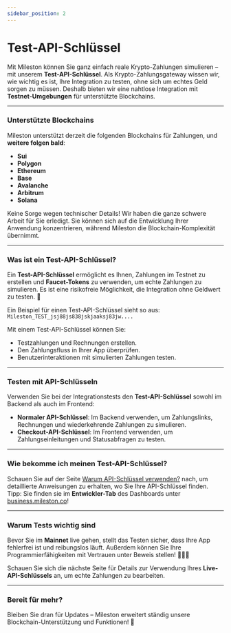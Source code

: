 ```yaml
---
sidebar_position: 2
---
```


# Test-API-Schlüssel

Mit Mileston können Sie ganz einfach reale Krypto-Zahlungen simulieren – mit unserem **Test-API-Schlüssel**. Als Krypto-Zahlungsgateway wissen wir, wie wichtig es ist, Ihre Integration zu testen, ohne sich um echtes Geld sorgen zu müssen. Deshalb bieten wir eine nahtlose Integration mit **Testnet-Umgebungen** für unterstützte Blockchains.

---

### Unterstützte Blockchains

Mileston unterstützt derzeit die folgenden Blockchains für Zahlungen, und **weitere folgen bald**:

- **Sui**
- **Polygon**
- **Ethereum**
- **Base**
- **Avalanche**
- **Arbitrum**
- **Solana**

Keine Sorge wegen technischer Details! Wir haben die ganze schwere Arbeit für Sie erledigt. Sie können sich auf die Entwicklung Ihrer Anwendung konzentrieren, während Mileston die Blockchain-Komplexität übernimmt.

---

### Was ist ein Test-API-Schlüssel?

Ein **Test-API-Schlüssel** ermöglicht es Ihnen, Zahlungen im Testnet zu erstellen und **Faucet-Tokens** zu verwenden, um echte Zahlungen zu simulieren. Es ist eine risikofreie Möglichkeit, die Integration ohne Geldwert zu testen. 🎉

Ein Beispiel für einen Test-API-Schlüssel sieht so aus:  
`Mileston_TEST_jsj88js838jskjaaksj83jw....`

Mit einem Test-API-Schlüssel können Sie:

- Testzahlungen und Rechnungen erstellen.
- Den Zahlungsfluss in Ihrer App überprüfen.
- Benutzerinteraktionen mit simulierten Zahlungen testen.

---

### Testen mit API-Schlüsseln

Verwenden Sie bei der Integrationstests den **Test-API-Schlüssel** sowohl im Backend als auch im Frontend:

- **Normaler API-Schlüssel**: Im Backend verwenden, um Zahlungslinks, Rechnungen und wiederkehrende Zahlungen zu simulieren.
- **Checkout-API-Schlüssel**: Im Frontend verwenden, um Zahlungseinleitungen und Statusabfragen zu testen.

---

### Wie bekomme ich meinen Test-API-Schlüssel?

Schauen Sie auf der Seite [Warum API-Schlüssel verwenden?](./why-api-key) nach, um detaillierte Anweisungen zu erhalten, wo Sie Ihre API-Schlüssel finden. Tipp: Sie finden sie im **Entwickler-Tab** des Dashboards unter [business.mileston.co](https://business.mileston.co)!

---

### Warum Tests wichtig sind

Bevor Sie im **Mainnet** live gehen, stellt das Testen sicher, dass Ihre App fehlerfrei ist und reibungslos läuft. Außerdem können Sie Ihre Programmierfähigkeiten mit Vertrauen unter Beweis stellen! 🧑‍💻✨

Schauen Sie sich die nächste Seite für Details zur Verwendung Ihres **Live-API-Schlüssels** an, um echte Zahlungen zu bearbeiten.

---

### Bereit für mehr?

Bleiben Sie dran für Updates – Mileston erweitert ständig unsere Blockchain-Unterstützung und Funktionen! 🚀
